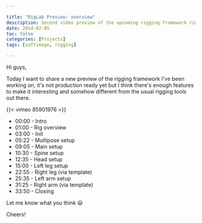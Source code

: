 ```yaml
---

title: "RigLab Preview: overview"
description: Second video preview of the upcoming rigging framework riglab.
date: 2014-02-05
toc: false
categories: [Projects]
tags: [softimage, rigging]

---
```

<!--more-->
Hi guys,

Today I want to share a new preview of the rigging framework I've been
working on, it's not production ready yet but I think there's enough
features to make it interesting and somehow different from the usual
rigging tools out there.

{{< vimeo 85901976 >}}

* 00:00 - Intro
* 01:00 - Rig overview
* 03:00 - Init
* 05:22 - Multipose setup
* 09:05 - Main setup
* 10:30 - Spine setup
* 12:35 - Head setup
* 15:00 - Left leg setup
* 22:55 - Right leg (via template)
* 25:35 - Left arm setup
* 31:25 - Right arm (via template)
* 33:50 - Closing

Let me know what you think :smiley:

Cheers!
